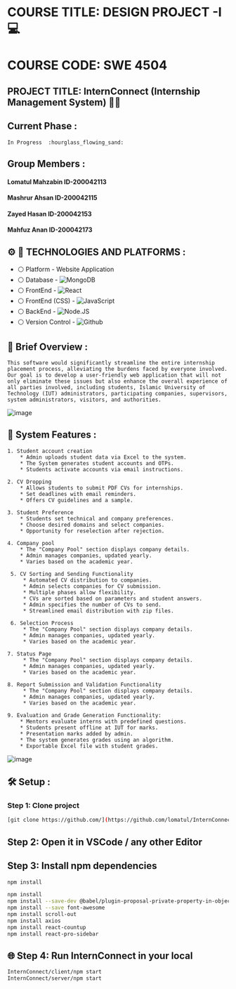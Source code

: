 # COURSE TITLE: DESIGN PROJECT -I :computer:
# COURSE CODE: SWE 4504
## PROJECT TITLE: InternConnect  (Internship Management System)  :student:





## Current Phase :
```
In Progress  :hourglass_flowing_sand:
```

## Group Members :
 #### Lomatul Mahzabin ID-200042113
 #### Mashrur Ahsan ID-200042115
 #### Zayed Hasan ID-200042153
 #### Mahfuz Anan ID-200042173

 

## :gear: :wrench: TECHNOLOGIES AND PLATFORMS :
* :white_circle:  Platform   - Website Application
* :white_circle:  Database   - ![MongoDB](https://img.shields.io/badge/MongoDB-4EA94B?style=for-the-badge&logo=mongodb&logoColor=white)
* :white_circle:  FrontEnd - ![React](https://img.shields.io/badge/React-20232A?style=for-the-badge&logo=react&logoColor=61DAFB)
* :white_circle:  FrontEnd (CSS) - ![JavaScript](https://img.shields.io/badge/JavaScript-F7DF1E?style=for-the-badge&logo=javascript&logoColor=black)
* :white_circle:  BackEnd  - ![Node.JS](https://img.shields.io/badge/Node.js-43853D?style=for-the-badge&logo=node.js&logoColor=white)
* :white_circle:  Version Control - ![Github](https://img.shields.io/badge/GitHub-108000?style=for-the-badge&logo=github&logoColor=white)




##  :briefcase: Brief Overview : 
```
This software would significantly streamline the entire internship placement process, alleviating the burdens faced by everyone involved. Our goal is to develop a user-friendly web application that will not only eliminate these issues but also enhance the overall experience of all parties involved, including students, Islamic University of Technology (IUT) administrators, participating companies, supervisors, system administrators, visitors, and authorities.
 ```


![image](https://github.com/lomatul/InternConnect/assets/90206489/4ae0036d-7d02-46fc-8a87-f790129dde7e)


 ##  :high_brightness:  System Features : 
 ```
 1. Student account creation
     * Admin uploads student data via Excel to the system.
     * The System generates student accounts and OTPs.
     * Students activate accounts via email instructions.
 
 ```
 
 ```
 2. CV Dropping
     * Allows students to submit PDF CVs for internships.
     * Set deadlines with email reminders.
     * Offers CV guidelines and a sample.
 ```
 
 
 ```
 3. Student Preference
     * Students set technical and company preferences.
     * Choose desired domains and select companies.
     * Opportunity for reselection after rejection.
 ```
 
 
 ```
 4. Company pool
     * The "Company Pool" section displays company details.
     * Admin manages companies, updated yearly.
     * Varies based on the academic year.
 ```
```
 5. CV Sorting and Sending Functionality
     * Automated CV distribution to companies.
     * Admin selects companies for CV submission.
     * Multiple phases allow flexibility.
     * CVs are sorted based on parameters and student answers.
     * Admin specifies the number of CVs to send.
     * Streamlined email distribution with zip files.
 ```
```
 6. Selection Process
     * The "Company Pool" section displays company details.
     * Admin manages companies, updated yearly.
     * Varies based on the academic year.
 ```
```
7. Status Page
     * The "Company Pool" section displays company details.
     * Admin manages companies, updated yearly.
     * Varies based on the academic year.
 ```
 
```
8. Report Submission and Validation Functionality
     * The "Company Pool" section displays company details.
     * Admin manages companies, updated yearly.
     * Varies based on the academic year.
 ```


 ```
9. Evaluation and Grade Generation Functionality:
     * Mentors evaluate interns with predefined questions.
     * Students present offline at IUT for marks.
     * Presentation marks added by admin.
     * The system generates grades using an algorithm.
     * Exportable Excel file with student grades.
 ```

![image](https://github.com/lomatul/InternConnect/assets/90206489/6757142d-dd44-424c-bb36-9f45ee4dec6a)




## :hammer_and_wrench: Setup :

### Step 1: Clone project

```sh
[git clone https://github.com/](https://github.com/lomatul/InternConnect.git)
```

## Step 2: Open it in VSCode / any other Editor


## Step 3: Install npm dependencies

```sh
npm install
```
```sh
npm install
npm install --save-dev @babel/plugin-proposal-private-property-in-object
npm install --save font-awesome
npm install scroll-out
npm install axios
npm install react-countup
npm install react-pro-sidebar

```

## :globe_with_meridians: Step 4: Run InternConnect in your local 
```sh
InternConnect/client/npm start
InternConnect/server/npm start
```



